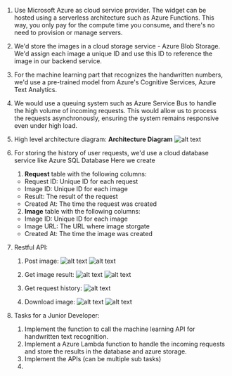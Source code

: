 1. Use Microsoft Azure as cloud service provider. The widget can be hosted using a serverless architecture such as Azure Functions. This way, you only pay for the compute time you consume, and there's no need to provision or manage servers.

2. We'd store the images in a cloud storage service - Azure Blob Storage. We'd assign each image a unique ID and use this ID to reference the image in our backend service.

3. For the machine learning part that recognizes the handwritten numbers, we'd use a pre-trained model from Azure's Cognitive Services, Azure Text Analytics.

4. We would use a queuing system such as Azure Service Bus to handle the high volume of incoming requests. This would allow us to process the requests asynchronously, ensuring the system remains responsive even under high load.

5. High level architecture diagram:
   **Architecture Diagram**
    ![alt text](framework.jpg "Architecture Diagram")

6. For storing the history of user requests, we'd use a cloud database service like Azure SQL Database
   Here we create 
   1) **Request** table with the following columns:
    - Request ID: Unique ID for each request
    - Image ID: Unique ID for each image
    - Result: The result of the request
    - Created At: The time the request was created
   2) **Image** table with the following columns:
    - Image ID: Unique ID for each image
    - Image URL: The URL where image storgate
    - Created At: The time the image was created
  
7. Restful API:
    1) Post image:
    ![alt text](postimg.jpg "Post image api")
    ![alt text](uploadimage.jpg "Post image sequence")

    2) Get image result:
    ![alt text](getimageresult.jpg "Get image result api")
    ![alt text](queryrequests.jpg "Get image result sequence")


    3) Get request history:
    ![alt text](getrequestshistory.jpg "Get request history api")

    4) Download image:
    ![alt text](downloadimageqapi.jpg "Download image api")
    ![alt text](downloadimage.jpg "Download image sequence")


8. Tasks for a Junior Developer:
   1) Implement the function to call the machine learning API for handwritten text recognition.
   2) Implement a Azure Lambda function to handle the incoming requests and store the results in the database and azure storage.
   3) Implement the APIs (can be multiple sub tasks)
   4) 